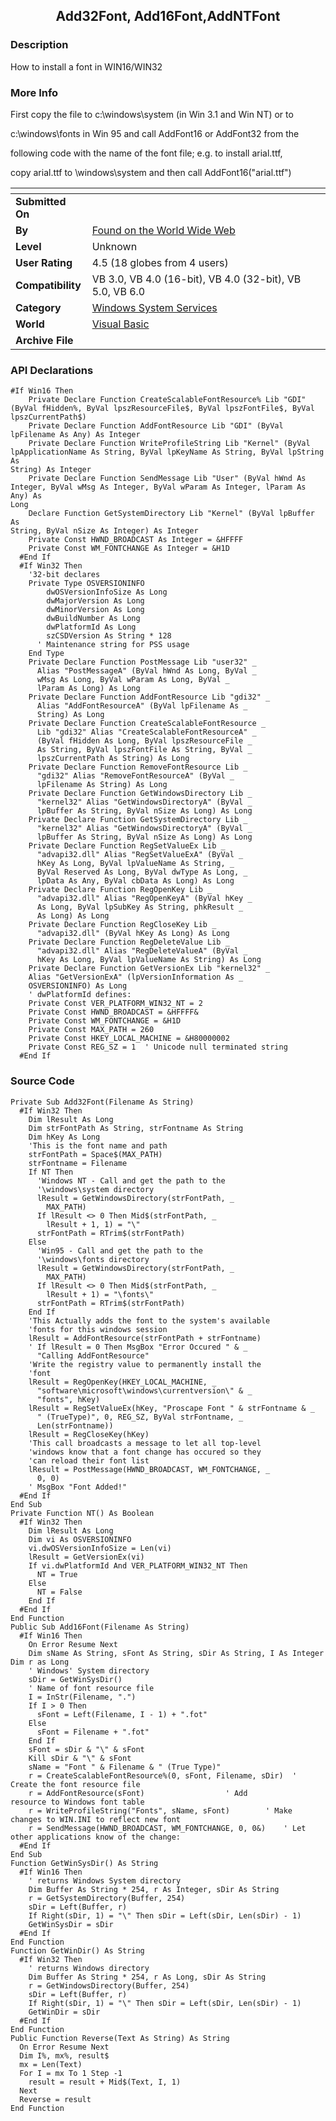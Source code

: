 ﻿<div align="center">

## Add32Font, Add16Font,AddNTFont


</div>

### Description

How to install a font in WIN16/WIN32
 
### More Info
 
First copy the file to c:\windows\system (in Win 3.1 and Win NT) or to

c:\windows\fonts in Win 95 and call AddFont16 or AddFont32 from the

following code with the name of the font file; e.g. to install arial.ttf,

copy arial.ttf to \windows\system and then call AddFont16("arial.ttf")


<span>             |<span>
---                |---
**Submitted On**   |
**By**             |[Found on the World Wide Web](https://github.com/Planet-Source-Code/PSCIndex/blob/master/ByAuthor/found-on-the-world-wide-web.md)
**Level**          |Unknown
**User Rating**    |4.5 (18 globes from 4 users)
**Compatibility**  |VB 3\.0, VB 4\.0 \(16\-bit\), VB 4\.0 \(32\-bit\), VB 5\.0, VB 6\.0
**Category**       |[Windows System Services](https://github.com/Planet-Source-Code/PSCIndex/blob/master/ByCategory/windows-system-services__1-35.md)
**World**          |[Visual Basic](https://github.com/Planet-Source-Code/PSCIndex/blob/master/ByWorld/visual-basic.md)
**Archive File**   |[](https://github.com/Planet-Source-Code/found-on-the-world-wide-web-add32font-add16font-addntfont__1-255/archive/master.zip)

### API Declarations

```
#If Win16 Then
    Private Declare Function CreateScalableFontResource% Lib "GDI"
(ByVal fHidden%, ByVal lpszResourceFile$, ByVal lpszFontFile$, ByVal
lpszCurrentPath$)
    Private Declare Function AddFontResource Lib "GDI" (ByVal
lpFilename As Any) As Integer
    Private Declare Function WriteProfileString Lib "Kernel" (ByVal
lpApplicationName As String, ByVal lpKeyName As String, ByVal lpString As
String) As Integer
    Private Declare Function SendMessage Lib "User" (ByVal hWnd As
Integer, ByVal wMsg As Integer, ByVal wParam As Integer, lParam As Any) As
Long
    Declare Function GetSystemDirectory Lib "Kernel" (ByVal lpBuffer As
String, ByVal nSize As Integer) As Integer
    Private Const HWND_BROADCAST As Integer = &HFFFF
    Private Const WM_FONTCHANGE As Integer = &H1D
  #End If
  #If Win32 Then
    '32-bit declares
    Private Type OSVERSIONINFO
        dwOSVersionInfoSize As Long
        dwMajorVersion As Long
        dwMinorVersion As Long
        dwBuildNumber As Long
        dwPlatformId As Long
        szCSDVersion As String * 128
      ' Maintenance string for PSS usage
    End Type
    Private Declare Function PostMessage Lib "user32" _
      Alias "PostMessageA" (ByVal hWnd As Long, ByVal _
      wMsg As Long, ByVal wParam As Long, ByVal _
      lParam As Long) As Long
    Private Declare Function AddFontResource Lib "gdi32" _
      Alias "AddFontResourceA" (ByVal lpFilename As _
      String) As Long
    Private Declare Function CreateScalableFontResource _
      Lib "gdi32" Alias "CreateScalableFontResourceA" _
      (ByVal fHidden As Long, ByVal lpszResourceFile _
      As String, ByVal lpszFontFile As String, ByVal _
      lpszCurrentPath As String) As Long
    Private Declare Function RemoveFontResource Lib _
      "gdi32" Alias "RemoveFontResourceA" (ByVal _
      lpFilename As String) As Long
    Private Declare Function GetWindowsDirectory Lib _
      "kernel32" Alias "GetWindowsDirectoryA" (ByVal _
      lpBuffer As String, ByVal nSize As Long) As Long
    Private Declare Function GetSystemDirectory Lib _
      "kernel32" Alias "GetWindowsDirectoryA" (ByVal _
      lpBuffer As String, ByVal nSize As Long) As Long
    Private Declare Function RegSetValueEx Lib _
      "advapi32.dll" Alias "RegSetValueExA" (ByVal _
      hKey As Long, ByVal lpValueName As String, _
      ByVal Reserved As Long, ByVal dwType As Long, _
      lpData As Any, ByVal cbData As Long) As Long
    Private Declare Function RegOpenKey Lib _
      "advapi32.dll" Alias "RegOpenKeyA" (ByVal hKey _
      As Long, ByVal lpSubKey As String, phkResult _
      As Long) As Long
    Private Declare Function RegCloseKey Lib _
      "advapi32.dll" (ByVal hKey As Long) As Long
    Private Declare Function RegDeleteValue Lib _
      "advapi32.dll" Alias "RegDeleteValueA" (ByVal _
      hKey As Long, ByVal lpValueName As String) As Long
    Private Declare Function GetVersionEx Lib "kernel32" _
    Alias "GetVersionExA" (lpVersionInformation As _
    OSVERSIONINFO) As Long
    ' dwPlatformId defines:
    Private Const VER_PLATFORM_WIN32_NT = 2
    Private Const HWND_BROADCAST = &HFFFF&
    Private Const WM_FONTCHANGE = &H1D
    Private Const MAX_PATH = 260
    Private Const HKEY_LOCAL_MACHINE = &H80000002
    Private Const REG_SZ = 1  ' Unicode null terminated string
  #End If
```


### Source Code

```
Private Sub Add32Font(Filename As String)
  #If Win32 Then
    Dim lResult As Long
    Dim strFontPath As String, strFontname As String
    Dim hKey As Long
    'This is the font name and path
    strFontPath = Space$(MAX_PATH)
    strFontname = Filename
    If NT Then
      'Windows NT - Call and get the path to the
      '\windows\system directory
      lResult = GetWindowsDirectory(strFontPath, _
        MAX_PATH)
      If lResult <> 0 Then Mid$(strFontPath, _
        lResult + 1, 1) = "\"
      strFontPath = RTrim$(strFontPath)
    Else
      'Win95 - Call and get the path to the
      '\windows\fonts directory
      lResult = GetWindowsDirectory(strFontPath, _
        MAX_PATH)
      If lResult <> 0 Then Mid$(strFontPath, _
        lResult + 1) = "\fonts\"
      strFontPath = RTrim$(strFontPath)
    End If
    'This Actually adds the font to the system's available
    'fonts for this windows session
    lResult = AddFontResource(strFontPath + strFontname)
    ' If lResult = 0 Then MsgBox "Error Occured " & _
      "Calling AddFontResource"
    'Write the registry value to permanently install the
    'font
    lResult = RegOpenKey(HKEY_LOCAL_MACHINE, _
      "software\microsoft\windows\currentversion\" & _
      "fonts", hKey)
    lResult = RegSetValueEx(hKey, "Proscape Font " & strFontname & _
      " (TrueType)", 0, REG_SZ, ByVal strFontname, _
      Len(strFontname))
    lResult = RegCloseKey(hKey)
    'This call broadcasts a message to let all top-level
    'windows know that a font change has occured so they
    'can reload their font list
    lResult = PostMessage(HWND_BROADCAST, WM_FONTCHANGE, _
      0, 0)
    ' MsgBox "Font Added!"
  #End If
End Sub
Private Function NT() As Boolean
  #If Win32 Then
    Dim lResult As Long
    Dim vi As OSVERSIONINFO
    vi.dwOSVersionInfoSize = Len(vi)
    lResult = GetVersionEx(vi)
    If vi.dwPlatformId And VER_PLATFORM_WIN32_NT Then
      NT = True
    Else
      NT = False
    End If
  #End If
End Function
Public Sub Add16Font(Filename As String)
  #If Win16 Then
    On Error Resume Next
    Dim sName As String, sFont As String, sDir As String, I As Integer
Dim r as Long
    ' Windows' System directory
    sDir = GetWinSysDir()
    ' Name of font resource file
    I = InStr(Filename, ".")
    If I > 0 Then
      sFont = Left(Filename, I - 1) + ".fot"
    Else
      sFont = Filename + ".fot"
    End If
    sFont = sDir & "\" & sFont
    Kill sDir & "\" & sFont
    sName = "Font " & Filename & " (True Type)"
    r = CreateScalableFontResource%(0, sFont, Filename, sDir)  '
Create the font resource file
    r = AddFontResource(sFont)                  ' Add
resource to Windows font table
    r = WriteProfileString("Fonts", sName, sFont)        ' Make
changes to WIN.INI to reflect new font
    r = SendMessage(HWND_BROADCAST, WM_FONTCHANGE, 0, 0&)    ' Let
other applications know of the change:
  #End If
End Sub
Function GetWinSysDir() As String
  #If Win16 Then
    ' returns Windows System directory
    Dim Buffer As String * 254, r As Integer, sDir As String
    r = GetSystemDirectory(Buffer, 254)
    sDir = Left(Buffer, r)
    If Right(sDir, 1) = "\" Then sDir = Left(sDir, Len(sDir) - 1)
    GetWinSysDir = sDir
  #End If
End Function
Function GetWinDir() As String
  #If Win32 Then
    ' returns Windows directory
    Dim Buffer As String * 254, r As Long, sDir As String
    r = GetWindowsDirectory(Buffer, 254)
    sDir = Left(Buffer, r)
    If Right(sDir, 1) = "\" Then sDir = Left(sDir, Len(sDir) - 1)
    GetWinDir = sDir
  #End If
End Function
Public Function Reverse(Text As String) As String
  On Error Resume Next
  Dim I%, mx%, result$
  mx = Len(Text)
  For I = mx To 1 Step -1
    result = result + Mid$(Text, I, 1)
  Next
  Reverse = result
End Function
```

